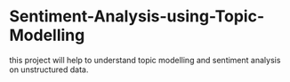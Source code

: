 # Sentiment-Analysis-using-Topic-Modelling
this project will help to understand topic modelling and sentiment analysis on unstructured data.
